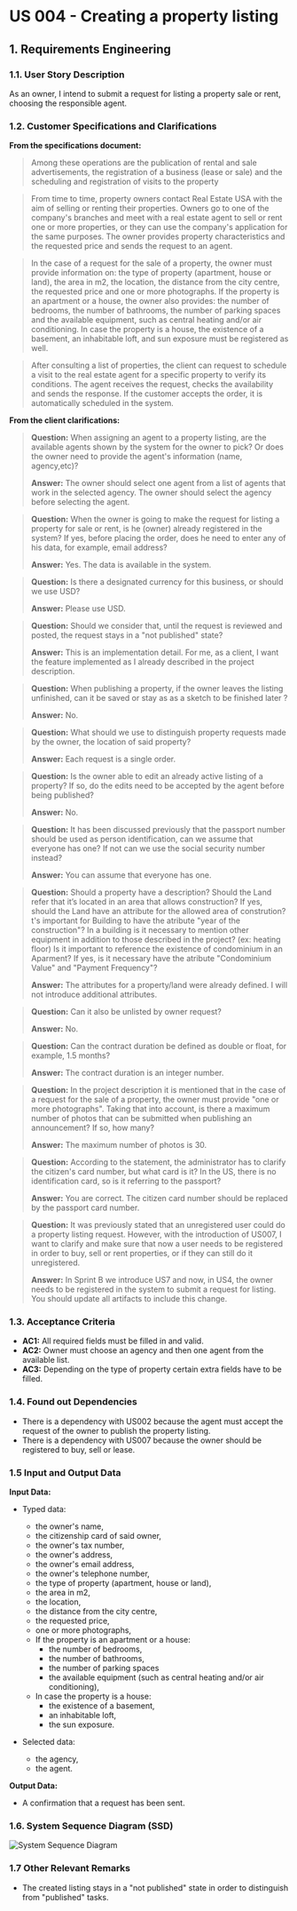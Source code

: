 # US 004 - Creating a property listing 

## 1. Requirements Engineering


### 1.1. User Story Description


As an owner, I intend to submit a request for listing a property sale or rent, choosing the responsible agent.



### 1.2. Customer Specifications and Clarifications 


**From the specifications document:**

>	Among these operations are the publication of rental
and sale advertisements, the registration of a business (lease or sale) and the scheduling and
registration of visits to the property

> From time to time, property owners contact Real Estate USA with the aim of selling or renting their
properties. Owners go to one of the company's branches and meet with a real estate agent to sell or
rent one or more properties, or they can use the company's application for the same purposes. The
owner provides property characteristics and the requested price and sends the request to an agent.

>In the case of a request for the sale of a
property, the owner must provide information on: the type of property (apartment, house or land),
the area in m2, the location, the distance from the city centre, the requested price and one or more
photographs. If the property is an apartment or a house, the owner also provides: the number of
bedrooms, the number of bathrooms, the number of parking spaces and the available equipment,
such as central heating and/or air conditioning. In case the property is a house, the existence of a
basement, an inhabitable loft, and sun exposure must be registered as well.

>After consulting a list of properties, the client can request to schedule a visit to the real estate agent
for a specific property to verify its conditions. The agent receives the request, checks the
availability and sends the response. If the customer accepts the order, it is automatically scheduled
in the system. 

**From the client clarifications:**

> **Question:** When assigning an agent to a property listing, are the available agents shown by the system for the owner to pick? Or does the owner need to provide the agent's information (name, agency,etc)?
>  
> **Answer:** The owner should select one agent from a list of agents that work in the selected agency. The owner should select the agency before selecting the agent.


> **Question:**  When the owner is going to make the request for listing a property for sale or rent, is he (owner) already registered in the system? If yes, before placing the order, does he need to enter any of his data, for example, email address?
> 
> **Answer:** Yes. The data is available in the system.


> **Question:**   Is there a designated currency for this business, or should we use USD?
>
> **Answer:**  Please use USD.


> **Question:**  Should we consider that, until the request is reviewed and posted, the request stays in a "not published" state?
>
> **Answer:** This is an implementation detail. For me, as a client, I want the feature implemented as I already described in the project description.


> **Question:**  When publishing a property, if the owner leaves the listing unfinished, can it be saved or stay as as a sketch to be finished later ?
>
> **Answer:** No.
 

> **Question:** What should we use to distinguish property requests made by the owner, the location of said property?
>
> **Answer:** Each request is a single order.


> **Question:** Is the owner able to edit an already active listing of a property? If so, do the edits need to be accepted by the agent before being published?
>
> **Answer:** No.


> **Question:** It has been discussed previously that the passport number should be used as person identification, can we assume that everyone has one? If not can we use the social security number instead?
>
> **Answer:** You can assume that everyone has one.


> **Question:** Should a property have a description? Should the Land refer that it’s located in an area that allows construction? If yes, should the Land have an attribute for the allowed area of constrution? t's important for Building to have the atribute "year of the construction"? In a building is it necessary to mention other equipment in addition to those described in the project? (ex: heating floor) Is it important to reference the existence of condominium in an Aparment? If yes, is it necessary have the atribute "Condominium Value" and "Payment Frequency"?
>
> **Answer:** The attributes for a property/land were already defined. I will not introduce additional attributes.


> **Question:** Can it also be unlisted by owner request?
>
> **Answer:** No.


> **Question:** Can the contract duration be defined as double or float, for example, 1.5 months?
>
> **Answer:** The contract duration is an integer number.
 

> **Question:** In the project description it is mentioned that in the case of a request for the sale of a property, the owner must provide "one or more photographs". Taking that into account, is there a maximum number of photos that can be submitted when publishing an announcement? If so, how many?
>
> **Answer:** The maximum number of photos is 30.


> **Question:** According to the statement, the administrator has to clarify the citizen's card number, but what card is it? In the US, there is no identification card, so is it referring to the passport?
>
> **Answer:** You are correct. The citizen card number should be replaced by the passport card number.


> **Question:** It was previously stated that an unregistered user could do a property listing request. However, with the introduction of US007, I want to clarify and make sure that now a user needs to be registered in order to buy, sell or rent properties, or if they can still do it unregistered.
>
> **Answer:** In Sprint B we introduce US7 and now, in US4, the owner needs to be registered in the system to submit a request for listing. You should update all artifacts to include this change.

### 1.3. Acceptance Criteria


* **AC1:** All required fields must be filled in and valid.
* **AC2:** Owner must choose an agency and then one agent from the available list.
* **AC3:** Depending on the type of property certain extra fields have to be filled.

### 1.4. Found out Dependencies


* There is a dependency with US002 because the agent must accept the request of the owner to publish the property listing.
* There is a dependency with US007 because the owner should be registered to buy, sell or lease.


### 1.5 Input and Output Data


**Input Data:**

* Typed data:
	* the owner's name, 
	* the citizenship card of said owner, 
	* the owner's tax number,
	* the owner's address,
	* the owner's email address,
	* the owner's telephone number,
    * the type of property (apartment, house or land),
    * the area in m2,
    * the location,
    * the distance from the city centre,
    * the requested price,
    * one or more photographs,
    * If the property is an apartment or a house:
      * the number of bedrooms,
      * the number of bathrooms,
      * the number of parking spaces
      * the available equipment (such as central heating and/or air conditioning),
    * In case the property is a house:
      * the existence of a basement,
      * an inhabitable loft,
      * the sun exposure.
	
* Selected data:
	* the agency,
    * the agent.


**Output Data:**

* A confirmation that a request has been sent.

### 1.6. System Sequence Diagram (SSD)
![System Sequence Diagram](svg/us004-system-sequence-diagram.svg)
### 1.7 Other Relevant Remarks

* The created listing stays in a "not published" state in order to distinguish from "published" tasks.